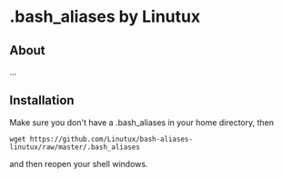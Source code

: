 .bash_aliases by Linutux
====================

About
-----
...

Installation
------------
Make sure you don't have a .bash_aliases in your home directory, then
```
wget https://github.com/Linutux/bash-aliases-linutux/raw/master/.bash_aliases
```
and then reopen your shell windows.
